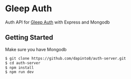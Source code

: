 # Gleep Auth

Auth API for [Gleep Auth](https://github.com/dapinto8/auth-server) with Express and Mongodb

## Getting Started

Make sure you have Mongodb

```sh
$ git clone https://github.com/dapinto8/auth-server.git
$ cd auth-server
$ npm install
$ npm run dev
```

